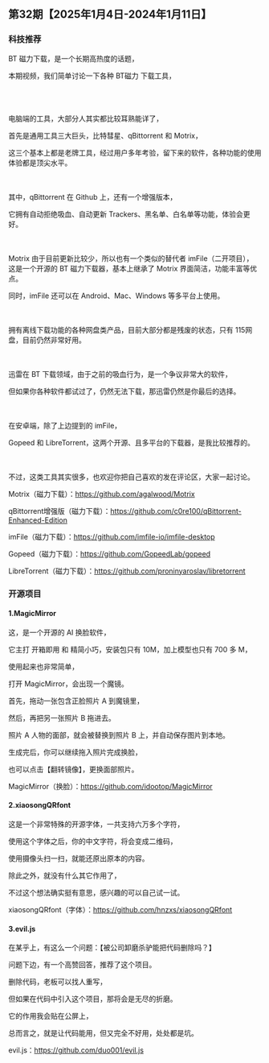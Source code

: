 ## 第32期【2025年1月4日-2024年1月11日】

### 科技推荐

BT 磁力下载，是一个长期高热度的话题，

本期视频，我们简单讨论一下各种 BT磁力 下载工具，

<br/>
<br/>
<br/>
电脑端的工具，大部分人其实都比较耳熟能详了，

首先是通用工具三大巨头，比特彗星、qBittorrent 和 Motrix，

这三个基本上都是老牌工具，经过用户多年考验，留下来的软件，各种功能的使用体验都是顶尖水平。
<br/>
<br/>
<br/>

其中，qBittorrent 在 Github 上，还有一个增强版本，

它拥有自动拒绝吸血、自动更新 Trackers、黑名单、白名单等功能，体验会更好。
<br/>
<br/>
<br/>

Motrix 由于目前更新比较少，所以也有一个类似的替代者 imFile（二开项目），
​
这是一个开源的 BT 磁力下载器，基本上继承了 Motrix 界面简洁，功能丰富等优点。

同时，imFile 还可以在 Android、Mac、Windows 等多平台上使用。
<br/>
<br/>
<br/>

拥有离线下载功能的各种网盘类产品，目前大部分都是残废的状态，只有 115网盘，目前仍然非常好用。
<br/>
<br/>
<br/>

迅雷在 BT 下载领域，由于之前的吸血行为，是一个争议非常大的软件，

但如果你各种软件都试过了，仍然无法下载，那迅雷仍然是你最后的选择。
<br/>
<br/>
<br/>

在安卓端，除了上边提到的 imFile，

Gopeed 和 LibreTorrent，这两个开源、且多平台的下载器，是我比较推荐的。
<br/>
<br/>
<br/>

不过，这类工具其实很多，也欢迎你把自己喜欢的发在评论区，大家一起讨论。


Motrix（磁力下载）：https://github.com/agalwood/Motrix

qBittorrent增强版（磁力下载）：https://github.com/c0re100/qBittorrent-Enhanced-Edition

imFile（磁力下载）：https://github.com/imfile-io/imfile-desktop

Gopeed（磁力下载）：https://github.com/GopeedLab/gopeed

LibreTorrent（磁力下载）：https://github.com/proninyaroslav/libretorrent

### 开源项目

#### 1.MagicMirror

这，是一个开源的 AI 换脸软件，

它主打 开箱即用 和 精简小巧，安装包只有 10M，加上模型也只有 700 多 M，

使用起来也非常简单，

打开 MagicMirror，会出现一个魔镜。

首先，拖动一张包含正脸照片 A 到魔镜里，

然后，再把另一张照片 B 拖进去。

照片 A 人物的面部，就会被替换到照片 B 上，并自动保存图片到本地。


生成完后，你可以继续拖入照片完成换脸，

也可以点击【翻转镜像】，更换面部照片。


MagicMirror（换脸）：https://github.com/idootop/MagicMirror

#### 2.xiaosongQRfont

这是一个非常特殊的开源字体，一共支持六万多个字符，

使用这个字体之后，你的中文字符，将会变成二维码，

使用摄像头扫一扫，就能还原出原本的内容。

除此之外，就没有什么其它作用了，

不过这个想法确实挺有意思，感兴趣的可以自己试一试。


xiaosongQRfont（字体）：https://github.com/hnzxs/xiaosongQRfont

#### 3.evil.js

在某乎上，有这么一个问题：【被公司卸磨杀驴能把代码删除吗？】

问题下边，有一个高赞回答，推荐了这个项目。


删除代码，老板可以找人重写，

但如果在代码中引入这个项目，那将会是无尽的折磨。


它的作用我会贴在公屏上，

总而言之，就是让代码能用，但又完全不好用，处处都是坑。

evil.js：https://github.com/duo001/evil.js
